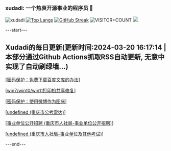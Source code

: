### xudadi: 一个热衷开源事业的程序员 👋

![xudadi](https://github-readme-stats-git-masterorgs-github-readme-stats-team.vercel.app/api?username=xudadi)
[![Top Langs](https://github-readme-stats.vercel.app/api/top-langs/?username=xudadi)](https://github.com/anuraghazra/github-readme-stats)
[![GitHub Streak](https://streak-stats.demolab.com?user=xudadi&locale=zh_Hans)](https://git.io/streak-stats)
![VISITOR+COUNT](https://komarev.com/ghpvc/?username=xudadi&label=VISITOR+COUNT)
![](https://raw.githubusercontent.com/xudadi/xudadi/main/assets/github-contribution-grid-snake.svg)


---start---

## Xudadi的每日更新(更新时间:2024-03-20 16:17:14 | 本部分通过Github Actions抓取RSS自动更新, 无意中实现了自动刷绿墙...)

<a href='https://www.xudadi.com/read/1193.html' target='_blank'>[密码保护：免费下载百度文库的办法]</a>

<a href='https://www.xudadi.com/read/1185.html' target='_blank'>[win7/win10/win11打印机共享修复]</a>

<a href='https://www.xudadi.com/read/1167.html' target='_blank'>[密码保护：使用微博作为图床]</a>

<a href='https://www.gongkaoleida.com/article/1843505' target='_blank'>[undefined (重庆市公考雷达)]</a>

<a href='https://rlsbj.cq.gov.cn/zwxx_182/sydw/202403/t20240313_13033555.html' target='_blank'>[事业单位公开招聘 (重庆市人社局-事业单位公开招聘)]</a>

<a href='https://rlsbj.cq.gov.cn/zwxx_182/sydw/202402/t20240219_12934187.html' target='_blank'>[undefined (重庆市人社局-事业单位及其他考试)]</a>

---end---
